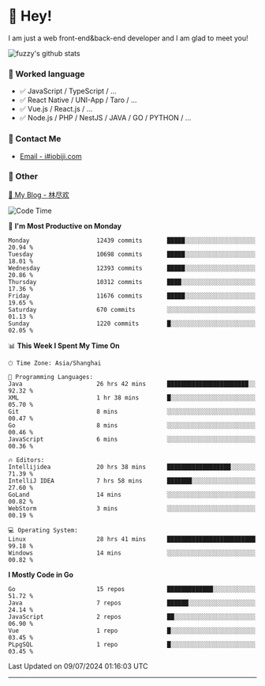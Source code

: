 # 👋 Hey!

I am just a web front-end&back-end developer and I am glad to meet you!

![fuzzy's github stats](https://github-readme-stats.vercel.app/api?username=JaydenForYou&&show_icons=true&&title_color=1abc9c&&icon_color=1abc9c)


### 📝 Worked language

- ✅ JavaScript / TypeScript / ...
- ✅ React Native / UNI-App / Taro / ...
- ✅ Vue.js / React.js / ...
- ✅ Node.js / PHP / NestJS / JAVA / GO / PYTHON / ...

### 📮 Contact Me

- [Email - i#iobiji.com](mailto:i@iobiji.com)


### 🤪 Other

[📌 My Blog - 林尽欢](https://iobiji.com)

<!--START_SECTION:waka-->
![Code Time](http://img.shields.io/badge/Code%20Time-792%20hrs%2026%20mins-blue)

📅 **I'm Most Productive on Monday** 

```text
Monday                   12439 commits       █████░░░░░░░░░░░░░░░░░░░░   20.94 % 
Tuesday                  10698 commits       █████░░░░░░░░░░░░░░░░░░░░   18.01 % 
Wednesday                12393 commits       █████░░░░░░░░░░░░░░░░░░░░   20.86 % 
Thursday                 10312 commits       ████░░░░░░░░░░░░░░░░░░░░░   17.36 % 
Friday                   11676 commits       █████░░░░░░░░░░░░░░░░░░░░   19.65 % 
Saturday                 670 commits         ░░░░░░░░░░░░░░░░░░░░░░░░░   01.13 % 
Sunday                   1220 commits        █░░░░░░░░░░░░░░░░░░░░░░░░   02.05 % 
```


📊 **This Week I Spent My Time On** 

```text
🕑︎ Time Zone: Asia/Shanghai

💬 Programming Languages: 
Java                     26 hrs 42 mins      ███████████████████████░░   92.32 % 
XML                      1 hr 38 mins        █░░░░░░░░░░░░░░░░░░░░░░░░   05.70 % 
Git                      8 mins              ░░░░░░░░░░░░░░░░░░░░░░░░░   00.47 % 
Go                       8 mins              ░░░░░░░░░░░░░░░░░░░░░░░░░   00.46 % 
JavaScript               6 mins              ░░░░░░░░░░░░░░░░░░░░░░░░░   00.36 % 

🔥 Editors: 
Intellijidea             20 hrs 38 mins      ██████████████████░░░░░░░   71.39 % 
IntelliJ IDEA            7 hrs 58 mins       ███████░░░░░░░░░░░░░░░░░░   27.60 % 
GoLand                   14 mins             ░░░░░░░░░░░░░░░░░░░░░░░░░   00.82 % 
WebStorm                 3 mins              ░░░░░░░░░░░░░░░░░░░░░░░░░   00.19 % 

💻 Operating System: 
Linux                    28 hrs 41 mins      █████████████████████████   99.18 % 
Windows                  14 mins             ░░░░░░░░░░░░░░░░░░░░░░░░░   00.82 % 
```

**I Mostly Code in Go** 

```text
Go                       15 repos            █████████████░░░░░░░░░░░░   51.72 % 
Java                     7 repos             ██████░░░░░░░░░░░░░░░░░░░   24.14 % 
JavaScript               2 repos             ██░░░░░░░░░░░░░░░░░░░░░░░   06.90 % 
Vue                      1 repo              █░░░░░░░░░░░░░░░░░░░░░░░░   03.45 % 
PLpgSQL                  1 repo              █░░░░░░░░░░░░░░░░░░░░░░░░   03.45 % 
```




 Last Updated on 09/07/2024 01:16:03 UTC
<!--END_SECTION:waka-->
---
